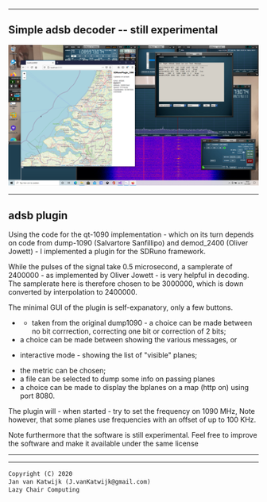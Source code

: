 
-----------------------------------------------------------------
Simple adsb decoder -- still experimental
-----------------------------------------------------------------

![overview](/1090.png?raw=true)

-------------------------------------------------------------------
adsb plugin
-------------------------------------------------------------------

Using the code for the qt-1090 implementation - which on its turn
depends on code from dump-1090 (Salvartore Sanfillipo) and demod_2400
(Oliver Jowett) - I implemented  a plugin for the SDRuno framework.

While the pulses of the signal take 0.5 microsecond, a samplerate
of 2400000 - as implemented by Oliver Jowett - is very helpful in
decoding. The samplerate here is therefore chosen to be 3000000,
which is down converted by interpolation to 2400000.

The minimal GUI of the plugin is self-expanatory, only a few buttons.

 * - taken from the original dump1090 - a choice can be made
    between no bit corrrection, correcting one bit or correction of 2 bits;
 *  a choice can be made between showing the various messages, or 
   - interactive mode - showing the list of "visible" planes;
 * the metric can be chosen;
 * a file can be selected to dump some info on passing planes
 * a choice can be made to display the bplanes on a map (http on) using
   port 8080.

The plugin will - when started - try to set the frequency on 1090 MHz,
Note however, that some planes use frequencies with an offset of up to
100 KHz.

Note furthermore that the software is still experimental.
Feel free to improve the software and make it available
under the same license

----------------------------------------------------------------------------
----------------------------------------------------------------------------

	Copyright (C) 2020
 	Jan van Katwijk (J.vanKatwijk@gmail.com)
 	Lazy Chair Computing


